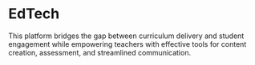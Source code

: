 # EdTech
This platform bridges the gap between curriculum delivery and student engagement while empowering teachers with effective tools for content creation, assessment, and streamlined communication.    


